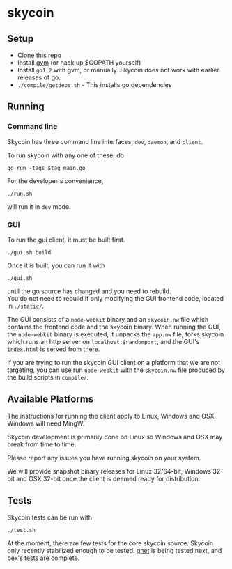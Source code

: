 skycoin
=======


Setup
-----

* Clone this repo
* Install [gvm](https://github.com/moovweb/gvm) (or hack up $GOPATH yourself)
* Install `go1.2` with gvm, or manually.  Skycoin does not work with earlier releases of go.
* `./compile/getdeps.sh` - This installs go dependencies

Running
-------

### Command line 
Skycoin has three command line interfaces, `dev`, `daemon`, and `client`.

To run skycoin with any one of these, do

`go run -tags $tag main.go`

For the developer's convenience,

```
./run.sh
```

will run it in `dev` mode.


### GUI

To run the gui client, it must be built first.

```
./gui.sh build
```

Once it is built, you can run it with

```
./gui.sh
```

until the go source has changed and you need to rebuild.  
You do not need to rebuild if only modifying the GUI frontend code, 
located in `./static/`.

The GUI consists of a `node-webkit` binary and an `skycoin.nw` file which contains the frontend code and the skycoin binary.
When running the GUI, the `node-webkit` binary is executed, it unpacks the `app.nw` file, forks skycoin which runs an http
server on `localhost:$randomport`, and the GUI's `index.html` is served from there.

If you are trying to run the skycoin GUI client on a platform that we are not targeting, you can use run `node-webkit` with 
the `skycoin.nw` file produced by the build scripts in `compile/`.

Available Platforms
-------------------

The instructions for running the client apply to Linux, Windows and OSX.
Windows will need MingW.

Skycoin development is primarily done on Linux so Windows and OSX may break from time to time.

Please report any issues you have running skycoin on your system.

We will provide snapshot binary releases for Linux 32/64-bit, Windows 32-bit and OSX 32-bit once
the client is deemed ready for distribution.


Tests
-----

Skycoin tests can be run with 

```
./test.sh
```

At the moment, there are few tests for the core skycoin source.  Skycoin only recently stabilized enough
to be tested. [gnet](http://godoc.org/github.com/skycoin/gnet) is being tested next, and [pex](https://github.com/skycoin/pex)'s 
tests are complete.
